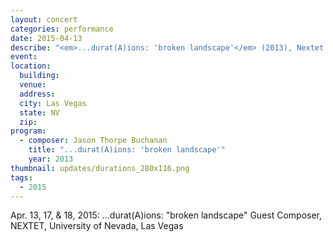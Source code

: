 ```yaml
---
layout: concert
categories: performance
date: 2015-04-13
describe: "<em>...durat(A)ions: 'broken landscape'</em> (2013), Nextet and UNLV Percussion Ensemble April 13, 17, 18."
event:
location:
  building:
  venue:
  address:
  city: Las Vegas
  state: NV
  zip:
program:
  - composer: Jason Thorpe Buchanan
    title: "...durat(A)ions: 'broken landscape'"
    year: 2013
thumbnail: updates/durations_280x116.png
tags:
  - 2015
---
```


Apr. 13, 17, & 18, 2015: …durat(A)ions: "broken landscape" Guest Composer, NEXTET, University of Nevada, Las Vegas
